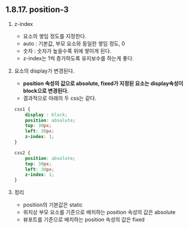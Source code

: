 ## 1.8.17. position-3
1. z-index
    - 요소의 쌓임 정도를 지정한다.
    - auto : 기본값, 부모 요소와 동일한 쌓임 정도, 0
    - 숫자 : 숫자가 높을수록 위에 쌓이게 된다.
    - z-index는 1씩 증가하도록 유지보수를 하는게 좋다.
    
2. 요소의 display가 변경된다.
    - **position 속성의 값으로 absolute, fixed가 지정된 요소는 display속성이 block으로 변경된다.**
    - 결과적으로 아래의 두 css는 같다.
    ```css
    css1 {
        display : block;
        position: absolute;
        top: 30px;
        left: 30px;
        z-index: 1;
   }
   
   css2 {
        position: absolute;
        top: 30px;
        left: 30px;
        z-index: 1;
    }
    ```
   
3. 정리
   - position의 기본값은 static
   - 위치상 부모 요소를 기준으로 배치하는 position 속성의 값은 absolute
   - 뷰포트를 기준으로 배치하는 position 속성의 값은 fixed